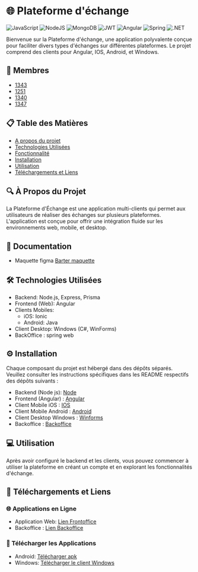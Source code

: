 # 🌐 Plateforme d'échange

![JavaScript](https://img.shields.io/badge/javascript-%23323330.svg?style=for-the-badge&logo=javascript&logoColor=%23F7DF1E)
![NodeJS](https://img.shields.io/badge/node.js-6DA55F?style=for-the-badge&logo=node.js&logoColor=white)
![MongoDB](https://img.shields.io/badge/MongoDB-%234ea94b.svg?style=for-the-badge&logo=mongodb&logoColor=white)
![JWT](https://img.shields.io/badge/JWT-black?style=for-the-badge&logo=JSON%20web%20tokens)
![Angular](https://img.shields.io/badge/Angular-0F0F11?style=for-the-badge&logo=angular&logoColor=red&textColor=red)
![Spring](https://img.shields.io/badge/Spring-6DB33F?style=for-the-badge&logo=spring&logoColor=white)
![.NET](https://img.shields.io/badge/.NET-512BD4?style=for-the-badge&logo=.net&logoColor=white)

Bienvenue sur la Plateforme d'échange, une application polyvalente conçue pour faciliter divers types d'échanges sur différentes plateformes. Le projet comprend des clients pour Angular, IOS, Android, et Windows.
## 🤝 Membres 
- [1343]()
- [1251]()
- [1340]()
- [1347]()

## 📋 Table des Matières

- [A propos du projet](#-à-propos-du-projet)
- [Technologies Utilisées](#️-technologies-utilisées) 
- [Fonctionnalité](#-fonctionnalités) 
- [Installation](#️-installation) 
- [Utilisation](#-utilisation)
- [Téléchargements et Liens](#-téléchargements-et-liens)


## 🔍 À Propos du Projet

La Plateforme d'Échange est une application multi-clients qui permet aux utilisateurs de réaliser des échanges sur plusieurs plateformes. L'application est conçue pour offrir une intégration fluide sur les environnements web, mobile, et desktop.

## 📄 Documentation
- Maquette figma [Barter maquette](https://www.figma.com/design/dQIqXs9hjdUJ6KAt1sQKwS/Barter?node-id=0-1&t=y0f7QH5NUctCLExZ-0)

## 🛠️ Technologies Utilisées

- Backend: Node.js, Express, Prisma
- Frontend (Web): Angular
- Clients Mobiles:
    - iOS: Ionic
    - Android: Java
- Client Desktop: Windows (C#, WinForms)
- BackOffice : spring web


## ⚙️ Installation

Chaque composant du projet est hébergé dans des dépôts séparés. Veuillez consulter les instructions spécifiques dans les README respectifs des dépôts suivants :
- Backend (Node js): [Node](https://github.com/ace34TT/mbds-10-tpt-barter-backend)
- Frontend (Angular) : [Angular](https://github.com/ETU1340/mbdsp10-tpt-barter-frontend-Angular)
- Client Mobile iOS : [IOS](https://github.com/ace34TT/mbds-10-tpt-barter-mobile-ios)
- Client Mobile Android : [Android](https://github.com/Lacoste27/mbdsp10-tpt-barter-mobile-android)
- Client Desktop Windows : [Winforms](https://github.com/Lacoste27/mbdsp10-tpt-barter-winforms)
- Backoffice : [Backoffice](https://github.com/890Tom/mbdsp10-tpt-barter-spring-web)

## 💻 Utilisation

Après avoir configuré le backend et les clients, vous pouvez commencer à utiliser la plateforme en créant un compte et en explorant les fonctionnalités d'échange.

## 🔗 Téléchargements et Liens

### 🌐 Applications en Ligne
- Application Web: [Lien Frontoffice](https://tpt-barter-app.netlify.app)
- Backoffice : [Lien Backoffice](https://mbdsp10-tpt-barter-spring-web.onrender.com/login)

### 📱 Télécharger les Applications
- Android: [Télécharger apk](#)
- Windows: [Télécharger le client Windows](https://github.com/Lacoste27/mbdsp10-tpt-barter-1343-1251-1340-1347/releases/download/v1.1.0/barter-01.zip)
